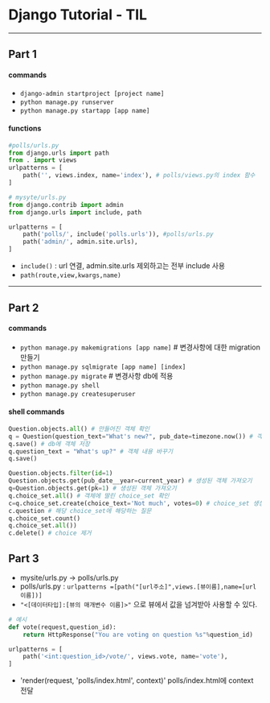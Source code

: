 # Django Tutorial - TIL

---
## Part 1

#### commands
- `django-admin startproject [project name] `
- `python manage.py runserver`
- `python manage.py startapp [app name]`

#### functions
```python
#polls/urls.py
from django.urls import path
from . import views
urlpatterns = [
    path('', views.index, name='index'), # polls/views.py의 index 함수
]
```
```python
# mysyte/urls.py
from django.contrib import admin
from django.urls import include, path

urlpatterns = [
    path('polls/', include('polls.urls')), #polls/urls.py
    path('admin/', admin.site.urls),
]
```
- `include()` : url 연결, admin.site.urls 제외하고는 전부 include 사용
- `path(route,view,kwargs,name)`

---
## Part 2

#### commands
- `python manage.py makemigrations [app name]` # 변경사항에 대한 migration 만들기
- `python manage.py sqlmigrate [app name] [index]`
- `python manage.py migrate` # 변경사항 db에 적용
- `python manage.py shell`
- `python manage.py createsuperuser`

#### shell commands
```python
Question.objects.all() # 만들어진 객체 확인
q = Question(question_text="What's new?", pub_date=timezone.now()) # 객체 생성
q.save() # db에 객체 저장
q.question_text = "What's up?" # 객체 내용 바꾸기
q.save()
```
```python
Question.objects.filter(id=1)
Question.objects.get(pub_date__year=current_year) # 생성된 객체 가져오기
q=Question.objects.get(pk=1) # 생성된 객체 가져오기
q.choice_set.all() # 객체에 딸린 choice_set 확인
c=q.choice_set.create(choice_text='Not much', votes=0) # choice_set 생성
c.question # 해당 choice_set에 해당하는 질문
q.choice_set.count()
q.choice_set.all())
c.delete() # choice 제거

```
## Part 3

- mysite/urls.py -> polls/urls.py
- polls/urls.py : `urlpatterns =[path("[url주소]",views.[뷰이름],name=[url이름])]`
- `"<[데이터타입]:[뷰의 매개변수 이름]>"` 으로 뷰에서 값을 넘겨받아 사용할 수 있다. 
```python
# 예시
def vote(request,question_id):
    return HttpResponse("You are voting on question %s"%question_id)

urlpatterns = [
    path('<int:question_id>/vote/', views.vote, name='vote'),
]
```
- 'render(request, 'polls/index.html', context)'  polls/index.html에 context 전달

